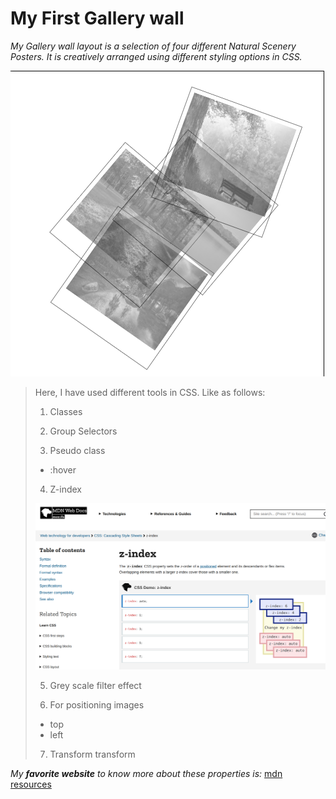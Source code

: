  # My First Gallery wall

*My Gallery wall layout is a selection of four different Natural Scenery Posters. It is creatively arranged using different styling options in CSS.*

![Pictures of natural posters](gallery-wall-md.png)

> Here, I have used different tools in CSS. Like as follows:
>
> 1. Classes
>
> 2. Group Selectors
>
> 3. Pseudo class 
> - :hover
>
> 4. Z-index
>
> ![z-index reference](mdn-z-index.png)
>
> 5. Grey scale filter effect
>
> 6. For positioning images
> - top
> - left
>
> 7. Transform transform
>
*My **favorite website** to know more about these properties is:*
[mdn resources](https://developer.mozilla.org/)

[^1]: This is my first project in learning phase.


